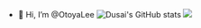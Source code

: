 - 👋 Hi, I’m @OtoyaLee
![Dusai's GitHub stats](https://github-readme-stats.vercel.app/api?username=stacklens&show_icons=true&theme=radical)
![](https://img.shields.io/badge/python-3.8-orange?style=for-the—badge&logo=python&logoColor=orange)

<!---
OtoyaLee/OtoyaLee is a ✨ special ✨ repository because its `README.md` (this file) appears on your GitHub profile.
You can click the Preview link to take a look at your changes.
--->
